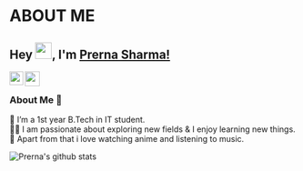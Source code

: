 

<!--
**ignaviaa/ignaviaa** is a ✨ _special_ ✨ repository because its `README.md` (this file) appears on your GitHub profile.

Here are some ideas to get you started:

- 🔭 I’m currently working on ...
- 🌱 I’m currently learning ...
- 👯 I’m looking to collaborate on ...
- 🤔 I’m looking for help with ...
- 💬 Ask me about ...
- 📫 How to reach me: ...
- 😄 Pronouns: ...
- ⚡ Fun fact: ...
-->
# ABOUT ME

## Hey <img src="https://github.com/TheDudeThatCode/TheDudeThatCode/blob/master/Assets/Hi.gif" width="29px">, I'm [Prerna Sharma!](https://www.linkedin.com/in/prerna-sharma-1a2142204/) 
<!--


Here are some ideas to get you started:

- 🔭 I’m currently working on ...
- 🌱 I’m currently learning ...
- 👯 I’m looking to collaborate on ...
- 🤔 I’m looking for help with ...
- 💬 Ask me about ...
- 📫 How to reach me: ...
- 😄 Pronouns: ...
- ⚡ Fun fact: ...
-->


<a href="https://www.linkedin.com/in/prerna-sharma-1a2142204/">
  <img align="left" width="24px" src="https://cdn.jsdelivr.net/npm/simple-icons@v3/icons/linkedin.svg"  />
</a>
<a href="mailto:prerna.staugustine8@gmail.com">
  <img align="left" width="26px" src="https://cdn.jsdelivr.net/npm/simple-icons@v3/icons/gmail.svg" />
</a>

<br />

### About Me 🚀
🌱  I’m a 1st year B.Tech in IT student. </br>
👨‍💻  I am passionate about exploring new fields & I enjoy learning new things. </br>
👯  Apart from that i love watching anime and listening to music. </br>


![Prerna's github stats](https://github-readme-stats.vercel.app/api?username=ignaviaa&show_icons=true&hide_border=true)&nbsp;&nbsp;
<br />
